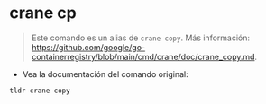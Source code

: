 # crane cp

> Este comando es un alias de `crane copy`.
> Más información: <https://github.com/google/go-containerregistry/blob/main/cmd/crane/doc/crane_copy.md>.

- Vea la documentación del comando original:

`tldr crane copy`
